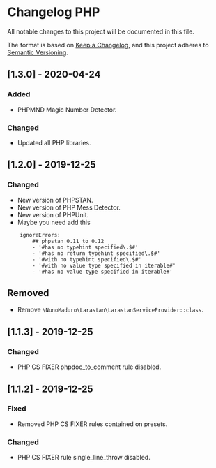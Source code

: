 # Changelog PHP
All notable changes to this project will be documented in this file.

The format is based on [Keep a Changelog](https://keepachangelog.com/en/1.0.0/),
and this project adheres to [Semantic Versioning](https://semver.org/spec/v2.0.0.html).

## [1.3.0] - 2020-04-24

### Added
- PHPMND Magic Number Detector.
 
### Changed
- Updated all PHP libraries.
 
## [1.2.0] - 2019-12-25

### Changed 
- New version of PHPSTAN.
- New version of PHP Mess Detector. 
- New version of PHPUnit.
- Maybe you need add this
```
    ignoreErrors:
        ## phpstan 0.11 to 0.12
        - '#has no typehint specified\.$#'
        - '#has no return typehint specified\.$#'
        - '#with no typehint specified\.$#'
        - '#with no value type specified in iterable#'
        - '#has no value type specified in iterable#'
```

## Removed
- Remove `\NunoMaduro\Larastan\LarastanServiceProvider::class`.

## [1.1.3] - 2019-12-25

### Changed
- PHP CS FIXER phpdoc_to_comment rule disabled.

## [1.1.2] - 2019-12-25

### Fixed
- Removed PHP CS FIXER rules contained on presets.

### Changed 
- PHP CS FIXER rule single_line_throw disabled. 
